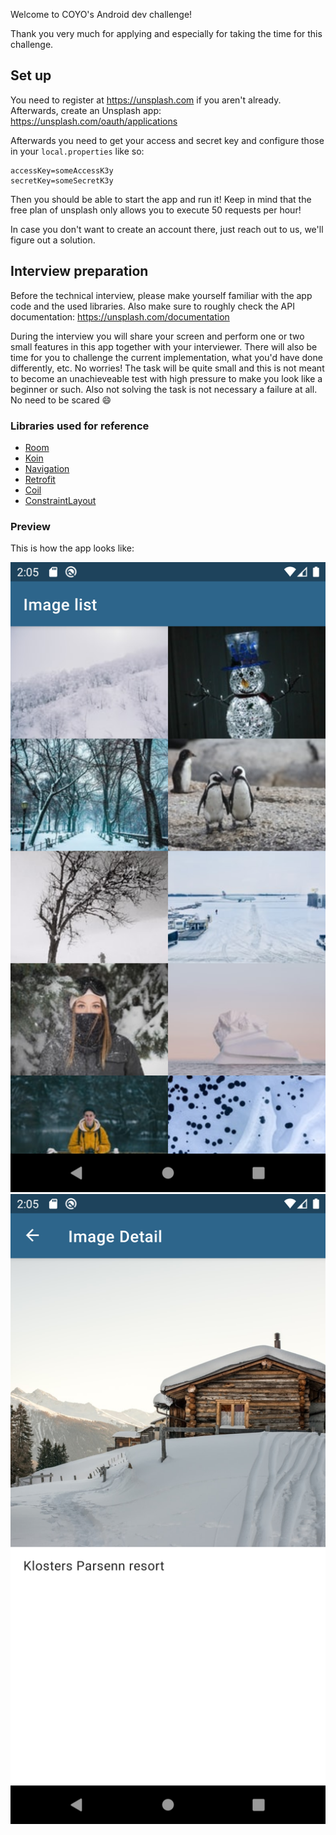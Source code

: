 Welcome to COYO's Android dev challenge!

Thank you very much for applying and especially for taking the time for this challenge.

## Set up

You need to register at https://unsplash.com if you aren't already. Afterwards, create an Unsplash app: https://unsplash.com/oauth/applications

Afterwards you need to get your access and secret key and configure those in your `local.properties` like so:

```
accessKey=someAccessK3y
secretKey=someSecretK3y
```

Then you should be able to start the app and run it! Keep in mind that the free plan of unsplash only allows you to execute 50 requests per hour!

In case you don't want to create an account there, just reach out to us, we'll figure out a solution. 


## Interview preparation

Before the technical interview, please make yourself familiar with the app code and the used libraries. Also make sure to roughly check the API documentation: https://unsplash.com/documentation

During the interview you will share your screen and perform one or two small features in this app together with your interviewer. There will also be time for you to challenge the current implementation, what you'd have done differently, etc. 
No worries! The task will be quite small and this is not meant to become an unachieveable test with high pressure to make you look like a beginner or such. Also not solving the task is not necessary a failure at all. No need to be scared 😄

### Libraries used for reference

- [Room](https://developer.android.com/training/data-storage/room)
- [Koin](https://github.com/InsertKoinIO/koin)
- [Navigation](https://developer.android.com/guide/navigation)
- [Retrofit](https://square.github.io/retrofit/)
- [Coil](https://coil-kt.github.io/coil/)
- [ConstraintLayout](https://developer.android.com/training/constraint-layout/)

### Preview

This is how the app looks like:

![List](/screenshots/list.png)
![Detail](/screenshots/detail.png)
